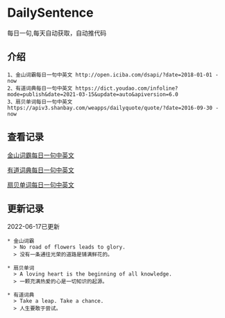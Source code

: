# DailySentence

每日一句,每天自动获取，自动推代码

## 介绍

```
1、金山词霸每日一句中英文 http://open.iciba.com/dsapi/?date=2018-01-01 - now
2、有道词典每日一句中英文 https://dict.youdao.com/infoline?mode=publish&date=2021-03-15&update=auto&apiversion=6.0
3、扇贝单词每日一句中英文 https://apiv3.shanbay.com/weapps/dailyquote/quote/?date=2016-09-30 - now
```

## 查看记录

[金山词霸每日一句中英文](./data/iciba/)

[有道词典每日一句中英文](./data/youdao/)

[扇贝单词每日一句中英文](./data/shanbay/)

## 更新记录
2022-06-17已更新 
```
* 金山词霸
  > No road of flowers leads to glory.
  > 没有一条通往光荣的道路是铺满鲜花的。

* 扇贝单词
  > A loving heart is the beginning of all knowledge.
  > 一颗充满热爱的心是一切知识的起源。

* 有道词典
  > Take a leap. Take a chance.
  > 人生要敢于尝试。

```
